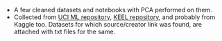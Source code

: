 - A few cleaned datasets and notebooks with PCA performed on them. 
- Collected from [UCI ML repository](!https://ce.uci.edu/areas/it/machine_learning/), [KEEL repository](!https://sci2s.ugr.es/keel/index.php), and probably from Kaggle too. Datasets for which source/creator link was found, are attached with txt files for the same. 